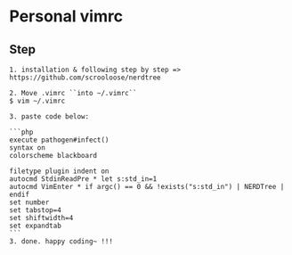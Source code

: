 # Personal vimrc

## Step
    1. installation & following step by step => https://github.com/scrooloose/nerdtree
    
    2. Move .vimrc ``into ~/.vimrc``
    $ vim ~/.vimrc

    3. paste code below:

    ```php
    execute pathogen#infect()
    syntax on
    colorscheme blackboard

    filetype plugin indent on
    autocmd StdinReadPre * let s:std_in=1
    autocmd VimEnter * if argc() == 0 && !exists("s:std_in") | NERDTree | endif
    set number
    set tabstop=4
    set shiftwidth=4
    set expandtab
    ```
    3. done. happy coding~ !!!
